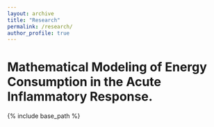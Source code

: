 ```yaml
---
layout: archive
title: "Research"
permalink: /research/
author_profile: true
---
```

Mathematical Modeling of Energy Consumption in the Acute Inflammatory Response.
====
{% include base_path %}
